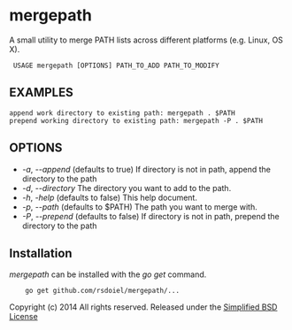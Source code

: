 mergepath
=========

A small utility to merge PATH lists across different platforms (e.g. Linux, OS X).

     USAGE mergepath [OPTIONS] PATH_TO_ADD PATH_TO_MODIFY

## EXAMPLES

    append work directory to existing path: mergepath . $PATH
    prepend working directory to existing path: mergepath -P . $PATH

## OPTIONS

+ *-a*, *--append* (defaults to true) If directory is not in path, append the directory to the path
+ *-d*, *--directory* The directory you want to add to the path.
+ *-h*, *-help* (defaults to false) This help document.
+ *-p*, *--path* (defaults to $PATH) The path you want to merge with.
+ *-P*, *--prepend* (defaults to false) If directory is not in path, prepend the directory to the path

## Installation

_mergepath_ can be installed with the *go get* command.

```
    go get github.com/rsdoiel/mergepath/...
```

Copyright (c) 2014 All rights reserved.
Released under the [Simplified BSD License](http://opensource.org/licenses/bsd-license.php)


